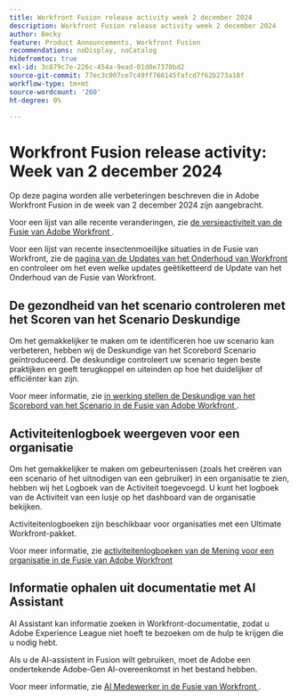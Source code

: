 ```yaml
---
title: Workfront Fusion release activity week 2 december 2024
description: Workfront Fusion release activity week 2 december 2024
author: Becky
feature: Product Announcements, Workfront Fusion
recommendations: noDisplay, noCatalog
hidefromtoc: true
exl-id: 3c879c7e-226c-454a-9ead-01d0e7370bd2
source-git-commit: 77ec3c007ce7c49ff760145fafcd7f62b273a18f
workflow-type: tm+mt
source-wordcount: '260'
ht-degree: 0%

---
```


# Workfront Fusion release activity: Week van 2 december 2024

Op deze pagina worden alle verbeteringen beschreven die in Adobe Workfront Fusion in de week van 2 december 2024 zijn aangebracht.

Voor een lijst van alle recente veranderingen, zie [ de versieactiviteit van de Fusie van Adobe Workfront ](/help/workfront-fusion/fusion-product-releases/fusion-release-activity.md).

Voor een lijst van recente insectenmoeilijke situaties in de Fusie van Workfront, zie de [ pagina van de Updates van het Onderhoud van Workfront ](https://experienceleague.adobe.com/docs/workfront-known-issues/releases/current-updates.html) en controleer om het even welke updates geëtiketteerd de Update van het Onderhoud van de Fusie van Workfront.

## De gezondheid van het scenario controleren met het Scoren van het Scenario Deskundige

Om het gemakkelijker te maken om te identificeren hoe uw scenario kan verbeteren, hebben wij de Deskundige van het Scorebord Scenario geïntroduceerd. De deskundige controleert uw scenario tegen beste praktijken en geeft terugkoppel en uiteinden op hoe het duidelijker of efficiënter kan zijn.

Voor meer informatie, zie [ in werking stellen de Deskundige van het Scorebord van het Scenario in de Fusie van Adobe Workfront ](/help/workfront-fusion/manage-scenarios/run-scenario-scoring.md).

## Activiteitenlogboek weergeven voor een organisatie

Om het gemakkelijker te maken om gebeurtenissen (zoals het creëren van een scenario of het uitnodigen van een gebruiker) in een organisatie te zien, hebben wij het Logboek van de Activiteit toegevoegd. U kunt het logboek van de Activiteit van een lusje op het dashboard van de organisatie bekijken.

Activiteitenlogboeken zijn beschikbaar voor organisaties met een Ultimate Workfront-pakket.

Voor meer informatie, zie [ activiteitenlogboeken van de Mening voor een organisatie in de Fusie van Adobe Workfront ](/help/workfront-fusion/set-up-and-manage-workfront-fusion/set-up-and-manage-orgs-and-teams/set-up-orgs-teams-and-users/view-activity-logs-for-an-org.md)

## Informatie ophalen uit documentatie met AI Assistant

AI Assistant kan informatie zoeken in Workfront-documentatie, zodat u Adobe Experience League niet hoeft te bezoeken om de hulp te krijgen die u nodig hebt.

Als u de AI-assistent in Fusion wilt gebruiken, moet de Adobe een ondertekende Adobe-Gen AI-overeenkomst in het bestand hebben.

Voor meer informatie, zie [ AI Medewerker in de Fusie van Workfront ](/help/workfront-fusion/manage-scenarios/fusion-ai-assistant.md).
